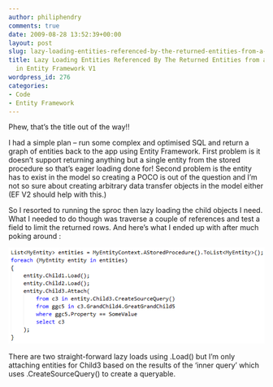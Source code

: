 ```yaml
---
author: philiphendry
comments: true
date: 2009-08-28 13:52:39+00:00
layout: post
slug: lazy-loading-entities-referenced-by-the-returned-entities-from-a-stored-procedure-in-entity-framework-v1
title: Lazy Loading Entities Referenced By The Returned Entities from a Stored Procedure
  in Entity Framework V1
wordpress_id: 276
categories:
- Code
- Entity Framework
---
```


Phew, that’s the title out of the way!!

 

I had a simple plan – run some complex and optimised SQL and return a graph of entities back to the app using Entity Framework. First problem is it doesn’t support returning anything but a single entity from the stored procedure so that’s eager loading done for! Second problem is the entity has to exist in the model so creating a POCO is out of the question and I’m not so sure about creating arbitrary data transfer objects in the model either (EF V2 should help with this.)

 

So I resorted to running the sproc then lazy loading the child objects I need. What I needed to do though was traverse a couple of references and test a field to limit the returned rows. And here’s what I ended up with after much poking around :

 

[![image](/assets/2009/08/image_thumb8.png)](/assets/2009/08/image8.png)

 

There are two straight-forward lazy loads using .Load() but I’m only attaching entities for Child3 based on the results of the ‘inner query’ which uses .CreateSourceQuery() to create a queryable.
